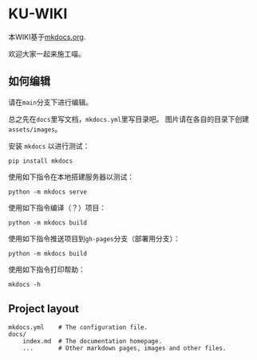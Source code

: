 # KU-WIKI

本WIKI基于[mkdocs.org](https://www.mkdocs.org).

欢迎大家一起来施工喵。

## 如何编辑

请在`main`分支下进行编辑。

总之先在`docs`里写文档，`mkdocs.yml`里写目录吧。
图片请在各自的目录下创建`assets/images`。

安装 `mkdocs` 以进行测试：
```
pip install mkdocs
```

使用如下指令在本地搭建服务器以测试：
```
python -m mkdocs serve
```

使用如下指令编译（？）项目：
```
python -m mkdocs build
```

使用如下指令推送项目到`gh-pages`分支（部署用分支）：
```
python -m mkdocs build
```

使用如下指令打印帮助：
```
mkdocs -h
```

## Project layout

    mkdocs.yml    # The configuration file.
    docs/
        index.md  # The documentation homepage.
        ...       # Other markdown pages, images and other files.
